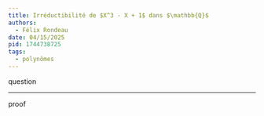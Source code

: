 ```yaml
---
title: Irréductibilité de $X^3 - X + 1$ dans $\mathbb{Q}$
authors:
  - Félix Rondeau
date: 04/15/2025
pid: 1744738725
tags:
  - polynômes
---
```


question

---

proof
